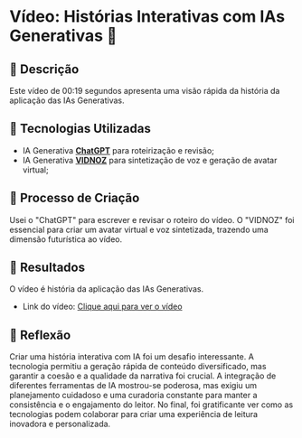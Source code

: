 # Vídeo: Histórias Interativas com IAs Generativas 🎥

## 📒 Descrição
Este vídeo de 00:19 segundos apresenta uma visão rápida da história da aplicação das IAs Generativas.

## 🤖 Tecnologias Utilizadas
- IA Generativa **[ChatGPT](https://chat.openai.com)** para roteirização e revisão;
- IA Generativa **[VIDNOZ](https://aiapp-pt.vidnoz.com/)** para sintetização de voz e geração de avatar virtual;

## 🧐 Processo de Criação
Usei o "ChatGPT" para escrever e revisar o roteiro do vídeo. O "VIDNOZ" foi essencial para criar um avatar virtual e voz sintetizada,
trazendo uma dimensão futurística ao vídeo.

## 🚀 Resultados
O vídeo é história da aplicação das IAs Generativas.

- Link do vídeo: [Clique aqui para ver o vídeo](https://github.com/regi1297/lab-natty-or-not/tree/main/projeto/video)

## 💭 Reflexão
Criar uma história interativa com IA foi um desafio interessante. A tecnologia permitiu a geração rápida de conteúdo diversificado, mas garantir 
a coesão e a qualidade da narrativa foi crucial. A integração de diferentes ferramentas de IA mostrou-se poderosa, mas exigiu um planejamento 
cuidadoso e uma curadoria constante para manter a consistência e o engajamento do leitor. No final, foi gratificante ver como as tecnologias podem 
colaborar para criar uma experiência de leitura inovadora e personalizada.
